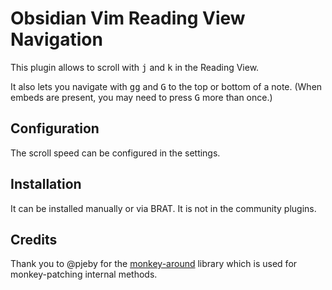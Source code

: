 # Obsidian Vim Reading View Navigation

This plugin allows to scroll with <kbd>j</kbd> and <kbd>k</kbd> in the Reading View.

It also lets you navigate with <kbd>gg</kbd> and <kbd>G</kbd> to the top or bottom of a note. (When embeds are present, you may need to press <kbd>G</kbd> more than once.)

## Configuration

The scroll speed can be configured in the settings.

## Installation

It can be installed manually or via BRAT. It is not in the community plugins.

## Credits

Thank you to @pjeby for the [monkey-around](https://github.com/pjeby/monkey-around) library which is used for monkey-patching internal methods.

